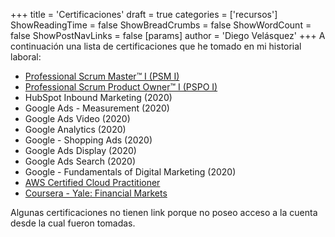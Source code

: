 +++
title = 'Certificaciones'
draft = true
categories = ['recursos']
ShowReadingTime = false
ShowBreadCrumbs = false
ShowWordCount = false
ShowPostNavLinks = false
[params]
    author = 'Diego Velásquez'
+++
A continuación una lista de certificaciones que he tomado en mi historial
laboral:
- [Professional Scrum Master™ I (PSM I)](https://www.credly.com/badges/06074e06-7a0e-4279-8d44-c863587615ee/)
- [Professional Scrum Product Owner™ I (PSPO I)](https://www.credly.com/badges/60ab4c98-34f4-406f-acad-de2e2fa6f646/)
- HubSpot Inbound Marketing (2020)
- Google Ads - Measurement (2020)
- Google Ads Video (2020)
- Google Analytics (2020)
- Google - Shopping Ads (2020)
- Google Ads Display (2020)
- Google Ads Search (2020)
- Google - Fundamentals of Digital Marketing (2020)
- [AWS Certified Cloud Practitioner](https://www.credly.com/badges/4ed8a589-ff34-468e-8b7f-f633430b75d2/)
- [Coursera - Yale: Financial Markets](https://www.coursera.org/account/accomplishments/certificate/BQ9ZV6B2YUQ6)

Algunas certificaciones no tienen link porque no poseo acceso a la cuenta
desde la cual fueron tomadas.
